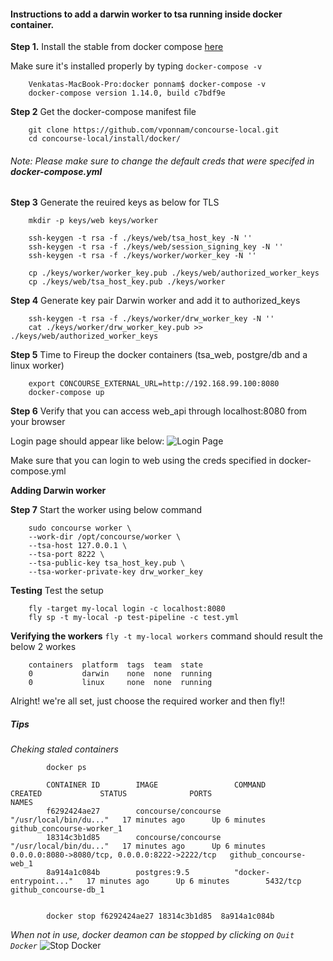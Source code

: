 #### Instructions to add a darwin worker to tsa running inside docker container.

**Step 1.** Install the stable from docker compose [here](https://docs.docker.com/docker-for-mac/install/#what-to-know-before-you-install)

Make sure it's installed properly by typing `docker-compose -v`

		Venkatas-MacBook-Pro:docker ponnam$ docker-compose -v
		docker-compose version 1.14.0, build c7bdf9e
		
**Step 2** Get the docker-compose manifest file

		git clone https://github.com/vponnam/concourse-local.git
		cd concourse-local/install/docker/
		
###### Note: Please make sure to change the default creds that were specifed in **docker-compose.yml**

**Step 3** Generate the reuired keys as below for TLS

		mkdir -p keys/web keys/worker

		ssh-keygen -t rsa -f ./keys/web/tsa_host_key -N ''
		ssh-keygen -t rsa -f ./keys/web/session_signing_key -N ''
		ssh-keygen -t rsa -f ./keys/worker/worker_key -N ''

		cp ./keys/worker/worker_key.pub ./keys/web/authorized_worker_keys
		cp ./keys/web/tsa_host_key.pub ./keys/worker
		

**Step 4** Generate key pair Darwin worker and add it to authorized_keys

		ssh-keygen -t rsa -f ./keys/worker/drw_worker_key -N ''
		cat ./keys/worker/drw_worker_key.pub >> ./keys/web/authorized_worker_keys

**Step 5** Time to Fireup the docker containers (tsa_web, postgre/db and a linux worker)

		export CONCOURSE_EXTERNAL_URL=http://192.168.99.100:8080
		docker-compose up
		
**Step 6** Verify that you can access web_api through localhost:8080 from your browser

Login page should appear like below: 
![Login Page](https://raw.github.com/vponnam/concourse-local/master/install/images/UI_ScreenShot.png "Logo Title Text 1")

Make sure that you can login to web using the creds specified in docker-compose.yml

**Adding Darwin worker**
		
**Step 7** Start the worker using below command
		
		sudo concourse worker \
		--work-dir /opt/concourse/worker \
		--tsa-host 127.0.0.1 \
		--tsa-port 8222 \
		--tsa-public-key tsa_host_key.pub \
		--tsa-worker-private-key drw_worker_key

**Testing** Test the setup

		fly -target my-local login -c localhost:8080
		fly sp -t my-local -p test-pipeline -c test.yml

**Verifying the workers** `fly -t my-local workers` command should result the below 2 workes
	
		containers  platform  tags  team  state
		0           darwin    none  none  running
		0           linux     none  none  running
	
Alright! we're all set, just choose the required worker and then fly!!

##### Tips

*Cheking staled containers*
	
			docker ps
			
			CONTAINER ID        IMAGE                 COMMAND                  CREATED             STATUS              PORTS                                            NAMES
			f6292424ae27        concourse/concourse   "/usr/local/bin/du..."   17 minutes ago      Up 6 minutes                                                         github_concourse-worker_1
			18314c3b1d85        concourse/concourse   "/usr/local/bin/du..."   17 minutes ago      Up 6 minutes        0.0.0.0:8080->8080/tcp, 0.0.0.0:8222->2222/tcp   github_concourse-web_1
			8a914a1c084b        postgres:9.5          "docker-entrypoint..."   17 minutes ago      Up 6 minutes        5432/tcp                                         github_concourse-db_1


			docker stop f6292424ae27 18314c3b1d85  8a914a1c084b
			 
*When not in use, docker deamon can be stopped by clicking on `Quit Docker`*
![Stop Docker](https://raw.github.com/vponnam/concourse-local/master/install/images/Docker_ScreenShot.png "Logo Title Text 1")